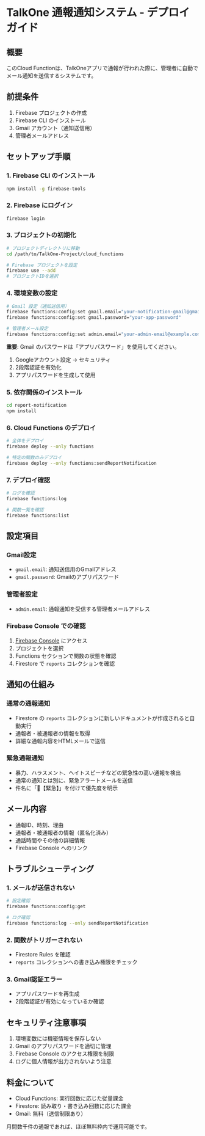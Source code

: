 # TalkOne 通報通知システム - デプロイガイド

## 概要
このCloud Functionは、TalkOneアプリで通報が行われた際に、管理者に自動でメール通知を送信するシステムです。

## 前提条件
1. Firebase プロジェクトの作成
2. Firebase CLI のインストール
3. Gmail アカウント（通知送信用）
4. 管理者メールアドレス

## セットアップ手順

### 1. Firebase CLI のインストール
```bash
npm install -g firebase-tools
```

### 2. Firebase にログイン
```bash
firebase login
```

### 3. プロジェクトの初期化
```bash
# プロジェクトディレクトリに移動
cd /path/to/TalkOne-Project/cloud_functions

# Firebase プロジェクトを設定
firebase use --add
# プロジェクトIDを選択
```

### 4. 環境変数の設定
```bash
# Gmail 設定（通知送信用）
firebase functions:config:set gmail.email="your-notification-gmail@gmail.com"
firebase functions:config:set gmail.password="your-app-password"

# 管理者メール設定
firebase functions:config:set admin.email="your-admin-email@example.com"
```

**重要**: Gmail のパスワードは「アプリパスワード」を使用してください。
1. Googleアカウント設定 → セキュリティ
2. 2段階認証を有効化
3. アプリパスワードを生成して使用

### 5. 依存関係のインストール
```bash
cd report-notification
npm install
```

### 6. Cloud Functions のデプロイ
```bash
# 全体をデプロイ
firebase deploy --only functions

# 特定の関数のみデプロイ
firebase deploy --only functions:sendReportNotification
```

### 7. デプロイ確認
```bash
# ログを確認
firebase functions:log

# 関数一覧を確認
firebase functions:list
```

## 設定項目

### Gmail設定
- `gmail.email`: 通知送信用のGmailアドレス
- `gmail.password`: Gmailのアプリパスワード

### 管理者設定  
- `admin.email`: 通報通知を受信する管理者メールアドレス

### Firebase Console での確認
1. [Firebase Console](https://console.firebase.google.com/) にアクセス
2. プロジェクトを選択
3. Functions セクションで関数の状態を確認
4. Firestore で `reports` コレクションを確認

## 通知の仕組み

### 通常の通報通知
- Firestore の `reports` コレクションに新しいドキュメントが作成されると自動実行
- 通報者・被通報者の情報を取得
- 詳細な通報内容をHTMLメールで送信

### 緊急通報通知
- 暴力、ハラスメント、ヘイトスピーチなどの緊急性の高い通報を検出
- 通常の通知とは別に、緊急アラートメールを送信
- 件名に「🚨【緊急】」を付けて優先度を明示

## メール内容
- 通報ID、時刻、理由
- 通報者・被通報者の情報（匿名化済み）
- 通話時間やその他の詳細情報
- Firebase Console へのリンク

## トラブルシューティング

### 1. メールが送信されない
```bash
# 設定確認
firebase functions:config:get

# ログ確認  
firebase functions:log --only sendReportNotification
```

### 2. 関数がトリガーされない
- Firestore Rules を確認
- `reports` コレクションへの書き込み権限をチェック

### 3. Gmail認証エラー
- アプリパスワードを再生成
- 2段階認証が有効になっているか確認

## セキュリティ注意事項
1. 環境変数には機密情報を保存しない
2. Gmail のアプリパスワードを適切に管理
3. Firebase Console のアクセス権限を制限
4. ログに個人情報が出力されないよう注意

## 料金について
- Cloud Functions: 実行回数に応じた従量課金
- Firestore: 読み取り・書き込み回数に応じた課金
- Gmail: 無料（送信制限あり）

月間数千件の通報であれば、ほぼ無料枠内で運用可能です。